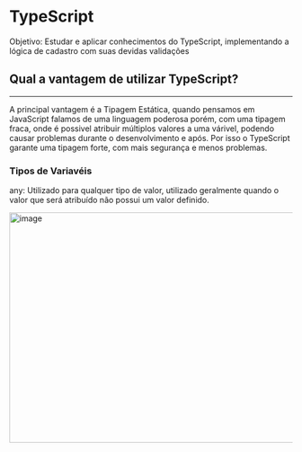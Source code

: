 <h1>TypeScript</h1>

<p>Objetivo: Estudar e aplicar conhecimentos do TypeScript, implementando a lógica de cadastro com suas devidas validações</p>

<h2>Qual a vantagem de utilizar TypeScript?</h2>
<hr/>
<p>A principal vantagem é a Tipagem Estática, quando pensamos em JavaScript falamos de uma linguagem poderosa porém, com uma tipagem fraca, onde é possivel atribuir múltiplos valores a uma várivel, podendo causar problemas durante o desenvolvimento e após. Por isso o TypeScript garante uma tipagem forte, com mais segurança e menos problemas.</p>

<h3>Tipos de Variavéis</h3>
<p>any: Utilizado para qualquer tipo de valor, utilizado geralmente quando o valor que será atribuído não possui um valor definido.</p>


<img width="600" height="410" alt="image" src="https://github.com/user-attachments/assets/8c37eb95-448a-4330-81c8-722dccef5e65" />


